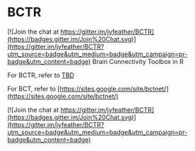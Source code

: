 # BCTR

[![Join the chat at https://gitter.im/jyfeather/BCTR](https://badges.gitter.im/Join%20Chat.svg)](https://gitter.im/jyfeather/BCTR?utm_source=badge&utm_medium=badge&utm_campaign=pr-badge&utm_content=badge)
Brain Connectivity Toolbox in R

For BCTR, refer to [TBD](TBD)

For BCT, refer to [https://sites.google.com/site/bctnet/](https://sites.google.com/site/bctnet/)

[![Join the chat at https://gitter.im/jyfeather/BCTR](https://badges.gitter.im/Join%20Chat.svg)](https://gitter.im/jyfeather/BCTR?utm_source=badge&utm_medium=badge&utm_campaign=pr-badge&utm_content=badge)
